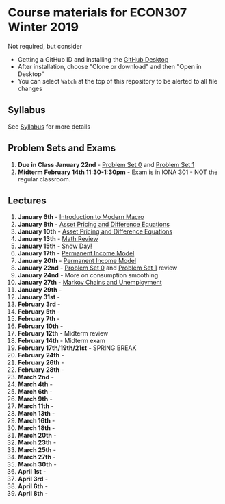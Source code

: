 # Course materials for ECON307 Winter 2019
Not required, but consider
- Getting a GitHub ID and installing the [GitHub Desktop](https://desktop.github.com/)
- After installation, choose "Clone or download" and then "Open in Desktop"
- You can select `Watch` at the top of this repository to be alerted to all file changes

## Syllabus
See [Syllabus](syllabus.md) for more details

## Problem Sets and Exams
1. **Due in Class January 22nd** - [Problem Set 0](/problem_sets/problem_set_0.pdf) and [Problem Set 1](/problem_sets/problem_set_1.pdf)
4. **Midterm February 14th 11:30-1:30pm** - Exam is in IONA 301 - NOT the regular classroom.

## Lectures
1. **January 6th** - [Introduction to Modern Macro](/lecture_notes/intro_to_modern_macro.pdf)
2. **January 8th** - [Asset Pricing and Difference Equations](/lecture_notes/asset_pricing_difference_equations.pdf)
3. **January 10th** - [Asset Pricing and Difference Equations](/lecture_notes/asset_pricing_difference_equations.pdf)
4. **January 13th** -  [Math Review](/lecture_notes/math_review.pdf)
5. **January 15th** - Snow Day!
6. **January 17th** - [Permanent Income Model](/lecture_notes/permanent_income.pdf)
7. **January 20th** - [Permanent Income Model](/lecture_notes/permanent_income.pdf)
8. **January 22nd** - [Problem Set 0](/problem_sets/problem_set_0.pdf) and [Problem Set 1](/problem_sets/problem_set_1.pdf) review
9. **January 24nd** - More on consumption smoothing
10. **January 27th** - [Markov Chains and Unemployment](/lecture_notes/markov_chains_unemployment.pdf)
11. **January 29th** - 
12. **January 31st** - 
13. **February 3rd** - 
14. **February 5th** -
15. **February 7th** -
16. **February 10th** - 
17. **February 12th** - Midterm review
18. **February 14th** - Midterm exam
19. **February 17th/19th/21st** - SPRING BREAK
20. **February 24th** - 
21. **February 26th** -
22. **February 28th** -
23. **March 2nd** - 
24. **March 4th** - 
25. **March 6th** - 
26. **March 9th** - 
27. **March 11th** -
28. **March 13th** -
29. **March 16th** - 
30. **March 18th** -
31. **March 20th** -
32. **March 23th** - 
33. **March 25th** - 
34. **March 27th** - 
35. **March 30th** - 
36. **April 1st** - 
37. **April 3rd** - 
38. **April 6th** - 
39. **April 8th** - 
<!--
1. **January 2nd** -  [Introduction to Modern Macro](/lecture_notes/intro_to_modern_macro.pdf)
2. **January 4th** - [Math Review](/lecture_notes/math_review.pdf)
3. **January 7th** - [Asset Pricing and Difference Equations](/lecture_notes/asset_pricing_difference_equations.pdf)
3. **January 9th** - [Asset Pricing and Difference Equations](/lecture_notes/asset_pricing_difference_equations.pdf)
3. **January 11th** - [Asset Pricing and Difference Equations](/lecture_notes/asset_pricing_difference_equations.pdf) and [Permanent Income Model](/lecture_notes/permanent_income.pdf)
4. **January 14th** - [Permanent Income Model](/lecture_notes/permanent_income.pdf)
5. **January 16th** - [Permanent Income Model](/lecture_notes/permanent_income.pdf)
6. **January 18th** -  Review [Problem Set 1](/problem_sets/problem_set_1.pdf) solutions
7. **January 21st** - Finish review of Problem Set and Examples in [Permanent Income Model](/lecture_notes/permanent_income.pdf)
8. **January 23rd** - [Markov Chains and Unemployment](/lecture_notes/markov_chains_unemployment.pdf)
9. **January 25th** - [Markov Chains and Unemployment](/lecture_notes/markov_chains_unemployment.pdf)
10. **January 28th** - [Stochastic Asset Pricing](/lecture_notes/stochastic_asset_pricing.pdf)
11. **January 30th** - Review of PS2
12. **February 1st** - [Stochastic Asset Pricing](/lecture_notes/stochastic_asset_pricing.pdf)
13. **February 4th** - [Stochastic Asset Pricing](/lecture_notes/stochastic_asset_pricing.pdf) and [Stochastic Permanent Income](/lecture_notes/stochastic_permanent_income.pdf)
14. **February 6th** - [Stochastic Permanent Income](/lecture_notes/stochastic_permanent_income.pdf)
15. **February 8th** - Finish [Stochastic Permanent Income](/lecture_notes/stochastic_permanent_income.pdf)
16. **February 11st** - PS3 Review
17. **February 13st** - Midterm Review Session (Review of  [Midterm Practice Problems](/problem_sets/midterm_practice_problems.pdf))
18. **February 15th** - Midterm
19. **February 18th** - Spring Break
20. **February 20th** - Spring Break
21. **February 22nd** - Spring Break
22. **February 25th** - [Rational and Adaptive Expectations](/lecture_notes/rational_adaptive_expectations.pdf) and [Additional Slides](/lecture_notes/rational_adpt_exp.pdf)
23. **February 27th** - [Incomplete Markets](/lecture_notes/no_borrowing_dynamic_programming.pdf)
24. **March 1st** - Finish [Incomplete Markets](/lecture_notes/no_borrowing_dynamic_programming.pdf) and [Search](/lecture_notes/search.pdf)
25. **March 4th** - Finish [Search](/lecture_notes/search.pdf)
26. **March 6th** - [General Equilibrium](/lecture_notes/general_equilibrium.pdf)
27. **March 8th** - [General Equilibrium](/lecture_notes/general_equilibrium.pdf)
28. **March 11th** - [General Equilibrium](/lecture_notes/general_equilibrium.pdf) and [Interest Rates](/lecture_notes/interest_rates.pdf)
29. **March 13th** - [Interest Rates](/lecture_notes/interest_rates.pdf)
30. **March 15th** - Review PS4
31. **March 18th** - Finish PS4 Review and  [Interest Rates](/lecture_notes/interest_rates.pdf)
32. **March 20th** - [Stochastic Interest Rates](/lecture_notes/stochastic_interest_rates.pdf)
33. **March 22th** - Finish [Stochastic Interest Rates](/lecture_notes/stochastic_interest_rates.pdf) and begin [Growth](/lecture_notes/growth.pdf)
34. **March 25th** - More on [Growth](/lecture_notes/growth.pdf)
35. **March 27th** - [Growth](/lecture_notes/growth.pdf) and [Growth and Fiscal Policy](/lecture_notes/growth_fiscal_policy.pdf)
36. **March 29th** - Review [Problem Set 5](/problem_sets/problem_set_5.pdf)
37. **April 1st** - [Growth and Fiscal Policy](/lecture_notes/growth_fiscal_policy.pdf)
38. **April 3rd** - [Growth and Fiscal Policy](/lecture_notes/growth_fiscal_policy.pdf) and [Problem Set 6](/problem_sets/problem_set_6.pdf)


## Problem Sets and Exams
1. **Due in Class January 11th** - [Problem Set 0](/problem_sets/problem_set_0.pdf)
2. **Due in Class January 18th** - [Problem Set 1](/problem_sets/problem_set_1.pdf)
3. **Due in Class February 1st** - [Problem Set 2](/problem_sets/problem_set_2.pdf)
4. **Due in Class February 11st** - [Problem Set 3](/problem_sets/problem_set_3.pdf)
4. **(Not handed in) February 13st** - [Midterm Practice Problems](/problem_sets/midterm_practice_problems.pdf)
5. **February 15th** - **Midterm** from 12-2pm
6. **Due in Class March 15th** - [Problem Set 4](/problem_sets/problem_set_4.pdf)
7. **Due in Class March 29th** - [Problem Set 5](/problem_sets/problem_set_5.pdf)
8. **(Not handed in) April 3rd** - [Problem Set 6](/problem_sets/problem_set_6.pdf)
8. **Final Exam April 9th 12-3pm** - [Final Practice Problems](/problem_sets/final_practice_problems.pdf)
-->
